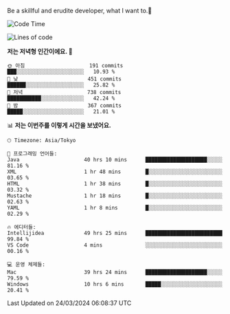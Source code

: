 Be a skillful and erudite developer, what I want to.👶

<!--START_SECTION:waka-->
![Code Time](http://img.shields.io/badge/Code%20Time-582%20hrs%2013%20mins-blue)

![Lines of code](https://img.shields.io/badge/%EC%A0%80%EB%8A%94%20%EC%97%AC%ED%83%9C%EA%B9%8C%EC%A7%80%20-1.0%20million%20%EC%A4%84%EC%9D%98%20%EC%BD%94%EB%93%9C%EB%A5%BC%20%EC%9E%91%EC%84%B1%ED%96%88%EC%96%B4%EC%9A%94.-blue)

**저는 저녁형 인간이에요. 🦉** 

```text
🌞 아침                     191 commits         ███░░░░░░░░░░░░░░░░░░░░░░   10.93 % 
🌆 낮　                     451 commits         ██████░░░░░░░░░░░░░░░░░░░   25.82 % 
🌃 저녁                     738 commits         ███████████░░░░░░░░░░░░░░   42.24 % 
🌙 밤　                     367 commits         █████░░░░░░░░░░░░░░░░░░░░   21.01 % 
```


📊 **저는 이번주를 이렇게 시간을 보냈어요.** 

```text
🕑︎ Timezone: Asia/Tokyo

💬 프로그래밍 언어들: 
Java                     40 hrs 10 mins      ████████████████████░░░░░   81.16 % 
XML                      1 hr 48 mins        █░░░░░░░░░░░░░░░░░░░░░░░░   03.65 % 
HTML                     1 hr 38 mins        █░░░░░░░░░░░░░░░░░░░░░░░░   03.32 % 
Mustache                 1 hr 18 mins        █░░░░░░░░░░░░░░░░░░░░░░░░   02.63 % 
YAML                     1 hr 8 mins         █░░░░░░░░░░░░░░░░░░░░░░░░   02.29 % 

🔥 에디터들: 
Intellijidea             49 hrs 25 mins      █████████████████████████   99.84 % 
VS Code                  4 mins              ░░░░░░░░░░░░░░░░░░░░░░░░░   00.16 % 

💻 운영 체제들: 
Mac                      39 hrs 24 mins      ████████████████████░░░░░   79.59 % 
Windows                  10 hrs 6 mins       █████░░░░░░░░░░░░░░░░░░░░   20.41 % 
```


 Last Updated on 24/03/2024 06:08:37 UTC
<!--END_SECTION:waka-->
